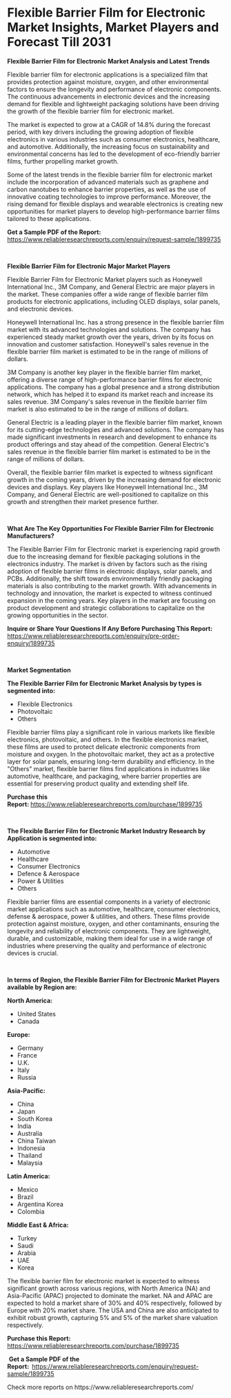 <p><h1>Flexible Barrier Film for Electronic Market Insights, Market Players and Forecast Till 2031</h1></p><p><strong>Flexible Barrier Film for Electronic Market Analysis and Latest Trends</strong></p>
<p><p>Flexible barrier film for electronic applications is a specialized film that provides protection against moisture, oxygen, and other environmental factors to ensure the longevity and performance of electronic components. The continuous advancements in electronic devices and the increasing demand for flexible and lightweight packaging solutions have been driving the growth of the flexible barrier film for electronic market.</p><p>The market is expected to grow at a CAGR of 14.8% during the forecast period, with key drivers including the growing adoption of flexible electronics in various industries such as consumer electronics, healthcare, and automotive. Additionally, the increasing focus on sustainability and environmental concerns has led to the development of eco-friendly barrier films, further propelling market growth.</p><p>Some of the latest trends in the flexible barrier film for electronic market include the incorporation of advanced materials such as graphene and carbon nanotubes to enhance barrier properties, as well as the use of innovative coating technologies to improve performance. Moreover, the rising demand for flexible displays and wearable electronics is creating new opportunities for market players to develop high-performance barrier films tailored to these applications.</p></p>
<p><strong>Get a Sample PDF of the Report:&nbsp;</strong> <a href="https://www.reliableresearchreports.com/enquiry/request-sample/1899735">https://www.reliableresearchreports.com/enquiry/request-sample/1899735</a></p>
<p>&nbsp;</p>
<p><strong>Flexible Barrier Film for Electronic Major Market Players</strong></p>
<p><p>Flexible Barrier Film for Electronic Market players such as Honeywell International Inc., 3M Company, and General Electric are major players in the market. These companies offer a wide range of flexible barrier film products for electronic applications, including OLED displays, solar panels, and electronic devices. </p><p>Honeywell International Inc. has a strong presence in the flexible barrier film market with its advanced technologies and solutions. The company has experienced steady market growth over the years, driven by its focus on innovation and customer satisfaction. Honeywell's sales revenue in the flexible barrier film market is estimated to be in the range of millions of dollars.</p><p>3M Company is another key player in the flexible barrier film market, offering a diverse range of high-performance barrier films for electronic applications. The company has a global presence and a strong distribution network, which has helped it to expand its market reach and increase its sales revenue. 3M Company's sales revenue in the flexible barrier film market is also estimated to be in the range of millions of dollars.</p><p>General Electric is a leading player in the flexible barrier film market, known for its cutting-edge technologies and advanced solutions. The company has made significant investments in research and development to enhance its product offerings and stay ahead of the competition. General Electric's sales revenue in the flexible barrier film market is estimated to be in the range of millions of dollars.</p><p>Overall, the flexible barrier film market is expected to witness significant growth in the coming years, driven by the increasing demand for electronic devices and displays. Key players like Honeywell International Inc., 3M Company, and General Electric are well-positioned to capitalize on this growth and strengthen their market presence further.</p></p>
<p>&nbsp;</p>
<p><strong>What Are The Key Opportunities For Flexible Barrier Film for Electronic Manufacturers?</strong></p>
<p><p>The Flexible Barrier Film for Electronic market is experiencing rapid growth due to the increasing demand for flexible packaging solutions in the electronics industry. The market is driven by factors such as the rising adoption of flexible barrier films in electronic displays, solar panels, and PCBs. Additionally, the shift towards environmentally friendly packaging materials is also contributing to the market growth. With advancements in technology and innovation, the market is expected to witness continued expansion in the coming years. Key players in the market are focusing on product development and strategic collaborations to capitalize on the growing opportunities in the sector.</p></p>
<p><strong>Inquire or Share Your Questions If Any Before Purchasing This Report:</strong> <a href="https://www.reliableresearchreports.com/enquiry/pre-order-enquiry/1899735">https://www.reliableresearchreports.com/enquiry/pre-order-enquiry/1899735</a></p>
<p>&nbsp;</p>
<p><strong>Market Segmentation</strong></p>
<p><strong>The Flexible Barrier Film for Electronic Market Analysis by types is segmented into:</strong></p>
<p><ul><li>Flexible Electronics</li><li>Photovoltaic</li><li>Others</li></ul></p>
<p><p>Flexible barrier films play a significant role in various markets like flexible electronics, photovoltaic, and others. In the flexible electronics market, these films are used to protect delicate electronic components from moisture and oxygen. In the photovoltaic market, they act as a protective layer for solar panels, ensuring long-term durability and efficiency. In the "Others" market, flexible barrier films find applications in industries like automotive, healthcare, and packaging, where barrier properties are essential for preserving product quality and extending shelf life.</p></p>
<p><strong>Purchase this Report:&nbsp;</strong><a href="https://www.reliableresearchreports.com/purchase/1899735">https://www.reliableresearchreports.com/purchase/1899735</a></p>
<p>&nbsp;</p>
<p><strong>The Flexible Barrier Film for Electronic Market Industry Research by Application is segmented into:</strong></p>
<p><ul><li>Automotive</li><li>Healthcare</li><li>Consumer Electronics</li><li>Defence & Aerospace</li><li>Power & Utilities</li><li>Others</li></ul></p>
<p><p>Flexible barrier films are essential components in a variety of electronic market applications such as automotive, healthcare, consumer electronics, defense & aerospace, power & utilities, and others. These films provide protection against moisture, oxygen, and other contaminants, ensuring the longevity and reliability of electronic components. They are lightweight, durable, and customizable, making them ideal for use in a wide range of industries where preserving the quality and performance of electronic devices is crucial.</p></p>
<p>&nbsp;</p>
<p><strong>In terms of Region, the Flexible Barrier Film for Electronic Market Players available by Region are:</strong></p>
<p>
    <p> <strong> North America: </strong>
        <ul>
            <li>United States</li>
            <li>Canada</li>
        </ul>
        </p> 
    <p> <strong> Europe: </strong>
        <ul>
            <li>Germany</li>
            <li>France</li>
            <li>U.K.</li>
            <li>Italy</li>
            <li>Russia</li>
        </ul>
        </p> 
    <p> <strong> Asia-Pacific: </strong>
        <ul>
            <li>China</li>
            <li>Japan</li>
            <li>South Korea</li>
            <li>India</li>
            <li>Australia</li>
            <li>China Taiwan</li>
            <li>Indonesia</li>
            <li>Thailand</li>
            <li>Malaysia</li>
        </ul>
        </p> 
    <p> <strong> Latin America: </strong>
        <ul>
            <li>Mexico</li>
            <li>Brazil</li>
            <li>Argentina Korea</li>
            <li>Colombia</li>
        </ul>
        </p> 
    <p> <strong> Middle East & Africa: </strong>
        <ul>
            <li>Turkey</li>
            <li>Saudi</li>
            <li>Arabia</li>
            <li>UAE</li>
            <li>Korea</li>
        </ul>
    </p>
    </p>
<p><p>The flexible barrier film for electronic market is expected to witness significant growth across various regions, with North America (NA) and Asia-Pacific (APAC) projected to dominate the market. NA and APAC are expected to hold a market share of 30% and 40% respectively, followed by Europe with 20% market share. The USA and China are also anticipated to exhibit robust growth, capturing 5% and 5% of the market share valuation respectively.</p></p>
<p><strong>Purchase this Report: </strong><a href="https://www.reliableresearchreports.com/purchase/1899735">https://www.reliableresearchreports.com/purchase/1899735</a></p>
<p>&nbsp;<strong>Get a Sample PDF of the Report:&nbsp;&nbsp;</strong><a href="https://www.reliableresearchreports.com/enquiry/request-sample/1899735">https://www.reliableresearchreports.com/enquiry/request-sample/1899735</a></p>
<p><strong></strong></p>
<p>Check more reports on https://www.reliableresearchreports.com/</p>